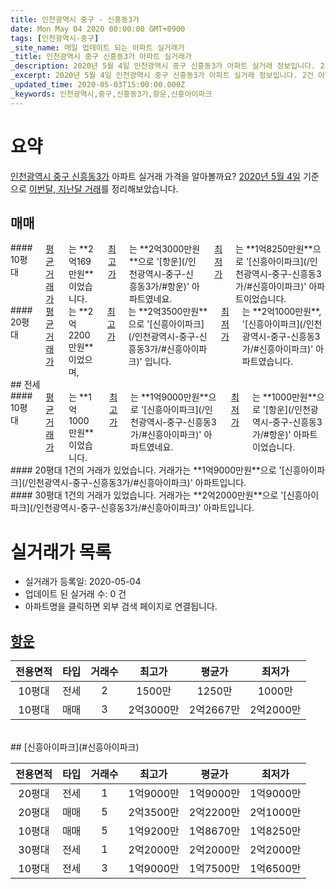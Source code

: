 ```yaml
---
title: 인천광역시 중구 - 신흥동3가
date: Mon May 04 2020 00:00:00 GMT+0900
tags: [인천광역시-중구]
_site_name: 매일 업데이트 되는 아파트 실거래가
_title: 인천광역시 중구 신흥동3가 아파트 실거래가
_description: 2020년 5월 4일 인천광역시 중구 신흥동3가 아파트 실거래 정보입니다. 2건 아파트 정보가 있습니다.
_excerpt: 2020년 5월 4일 인천광역시 중구 신흥동3가 아파트 실거래 정보입니다. 2건 아파트 정보가 있습니다.
_updated_time: 2020-05-03T15:00:00.000Z
_keywords: 인천광역시,중구,신흥동3가,항운,신흥아이파크
---
```





# 요약
<ins>인천광역시 중구 신흥동3가</ins> 아파트 실거래 가격을 알아볼까요? <ins>2020년 5월 4일</ins> 기준으로 <ins>이번달, 지난달 거래</ins>를 정리해보았습니다.

## 매매
<div class="container">
<div class="six columns" markdown="1">
#### 10평대
<ins>평균 거래가</ins>는 **2억169만원**이었습니다. <ins>최고가</ins>는 **2억3000만원**으로 '[항운](/인천광역시-중구-신흥동3가/#항운)' 아파트였네요. <ins>최저가</ins>는 **1억8250만원**으로 '[신흥아이파크](/인천광역시-중구-신흥동3가/#신흥아이파크)' 아파트이었습니다.
</div>
<div class="six columns" markdown="1">
#### 20평대
<ins>평균 거래가</ins>는 **2억2200만원**이었으며, <ins>최고가</ins>는 **2억3500만원**으로 '[신흥아이파크](/인천광역시-중구-신흥동3가/#신흥아이파크)' 입니다. <ins>최저가</ins>는 **2억1000만원**, '[신흥아이파크](/인천광역시-중구-신흥동3가/#신흥아이파크)' 아파트였습니다.
</div>
</div>
## 전세
<div class="container">
<div class="six columns" markdown="1">
#### 10평대
<ins>평균 거래가</ins>는 **1억1000만원**이었습니다. <ins>최고가</ins>는 **1억9000만원**으로 '[신흥아이파크](/인천광역시-중구-신흥동3가/#신흥아이파크)' 아파트였네요. <ins>최저가</ins>는 **1000만원**으로 '[항운](/인천광역시-중구-신흥동3가/#항운)' 아파트이었습니다.
</div>
<div class="six columns" markdown="1">
#### 20평대
1건의 거래가 있었습니다. 거래가는 **1억9000만원**으로 '[신흥아이파크](/인천광역시-중구-신흥동3가/#신흥아이파크)' 아파트입니다.
</div>
</div>
<div class="container">
<div class="twelve columns" markdown="1">
#### 30평대
1건의 거래가 있었습니다. 거래가는 **2억2000만원**으로 '[신흥아이파크](/인천광역시-중구-신흥동3가/#신흥아이파크)' 아파트입니다.
</div>
</div>



# 실거래가 목록
- 실거래가 등록일: 2020-05-04
- 업데이트 된 실거래 수: 0 건
- 아파트명을 클릭하면 외부 검색 페이지로 연결됩니다.

## [항운](#항운)

|전용면적|타입|거래수|최고가|평균가|최저가|
|:---:|:---:|:---:|:---:|:---:|:---:|
|10평대|<span class="deal-type-2">전세</span>|2|1500만|1250만|1000만|
|10평대|<span class="deal-type-1">매매</span>|3|2억3000만|2억2667만|2억2000만|

<br/>
## [신흥아이파크](#신흥아이파크)

|전용면적|타입|거래수|최고가|평균가|최저가|
|:---:|:---:|:---:|:---:|:---:|:---:|
|20평대|<span class="deal-type-2">전세</span>|1|1억9000만|1억9000만|1억9000만|
|20평대|<span class="deal-type-1">매매</span>|5|2억3500만|2억2200만|2억1000만|
|10평대|<span class="deal-type-1">매매</span>|5|1억9200만|1억8670만|1억8250만|
|30평대|<span class="deal-type-2">전세</span>|1|2억2000만|2억2000만|2억2000만|
|10평대|<span class="deal-type-2">전세</span>|3|1억9000만|1억7500만|1억6500만|

<br/>



